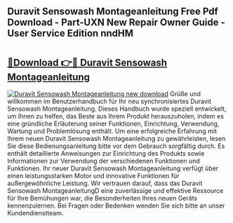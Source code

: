 ## Duravit Sensowash Montageanleitung Free Pdf Download - Part-UXN New Repair Owner Guide - User Service Edition nndHM

# <h2><a href="http://df6mma.blite.top/?on=Duravit+Sensowash+Montageanleitung">🔗Download 👉🔴 Duravit Sensowash Montageanleitung</a></h2>

[![Duravit Sensowash Montageanleitung new download](https://i.imgur.com/lujVjoI.png)](http://df6mma.blite.top/?on=Duravit+Sensowash+Montageanleitung)
Grüße und willkommen im Benutzerhandbuch für Ihr neu synchronisiertes Duravit Sensowash Montageanleitung. Dieses Handbuch wurde speziell entwickelt, um Ihnen zu helfen, das Beste aus Ihrem Produkt herauszuholen, indem es eine gründliche Erläuterung seiner Funktionen, Einrichtung, Verwendung, Wartung und Problemlösung enthält. Um eine erfolgreiche Erfahrung mit Ihrem neuen Duravit Sensowash Montageanleitung zu gewährleisten, lesen Sie diese Bedienungsanleitung bitte vor dem Gebrauch sorgfältig durch. Es enthält detaillierte Anweisungen zur Einrichtung des Produkts sowie Informationen zur Verwendung der verschiedenen Funktionen und Funktionen. Ihr neuer Duravit Sensowash Montageanleitung verfügt über einen leistungsstarken Motor und innovative Funktionen für außergewöhnliche Leistung. Wir vertrauen darauf, dass das Duravit Sensowash MontageanleitungD eine zuverlässige und effektive Ressource für Ihre Bemühungen war, die Besonderheiten Ihres neuen Geräts kennenzulernen. Bei Fragen oder Bedenken wenden Sie sich bitte an unser Kundendienstteam.
